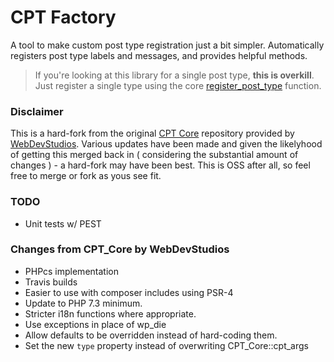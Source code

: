# CPT Factory

A tool to make custom post type registration just a bit simpler. Automatically registers post type labels and messages, 
and provides helpful methods.

> If you're looking at this library for a single post type, **this is overkill**. Just register a single type using the
> core [register_post_type](https://developer.wordpress.org/reference/functions/register_post_type/) function.

### Disclaimer

This is a hard-fork from the original [CPT Core](https://github.com/WebDevStudios/CPT_Core) repository provided by 
[WebDevStudios](https://webdevstudios.com). Various updates have been made and given the likelyhood of getting this merged back in ( considering the
substantial amount of changes ) - a hard-fork may have been best. This is OSS after all, so feel free to merge or fork
as yous see fit. 

### TODO
* Unit tests w/ PEST

### Changes from CPT_Core by WebDevStudios
* PHPcs implementation
* Travis builds
* Easier to use with composer includes using PSR-4
* Update to PHP 7.3 minimum.
* Stricter i18n functions where appropriate.
* Use exceptions in place of wp_die
* Allow defaults to be overridden instead of hard-coding them.
* Set the new `type` property instead of overwriting CPT_Core::cpt_args
